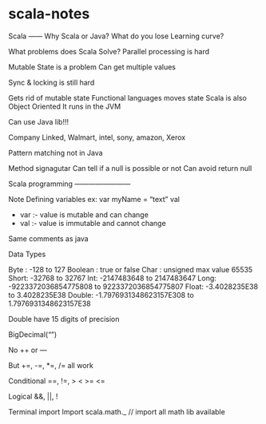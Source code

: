 # scala-notes

Scala
——
Why Scala or Java?
What do you lose Learning curve?


What problems does Scala Solve?
Parallel processing is hard

Mutable State is a problem
Can get multiple values

Sync & locking is still hard

Gets rid of mutable state
Functional languages moves state
Scala is also Object Oriented 
It runs in the JVM

Can use Java lib!!!


Company
Linked, Walmart, intel, sony, amazon, Xerox

Pattern matching not in Java

Method signagutar 
Can tell if a null is possible or not
Can avoid return null 

Scala programming
————————

Note
Defining variables
ex:
var myName = “text”
val 
- var :-  value is mutable and can change
- val :-  value is immutable and cannot change

Same comments as java

Data Types

Byte : -128 to 127
Boolean : true or false
Char : unsigned max value 65535
Short: -32768 to 32767
Int: -2147483648 to 2147483647
Long:  -9223372036854775808 to 9223372036854775807
Float: -3.4028235E38 to 3.4028235E38
Double: -1.7976931348623157E308 to 1.7976931348623157E38


Double have 15 digits of precision 

BigDecimal(“”)

No ++ or —

But +=, -=, *=, /= all work

Conditional 
==, !=, > < >= <=

Logical 
&&, ||, !

Terminal import
Import scala.math._
// import all math lib available
